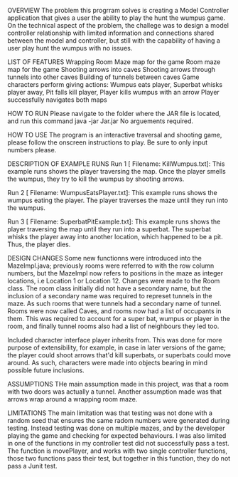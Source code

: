 OVERVIEW
The problem this progrram solves is creating a Model Controller application
that gives a user the ability to play the hunt the wumpus game. On the
technical aspect of the problem, the challege was to design a model controller
relationship with limited information and connections shared between the 
model and controller, but still with the capability of having a user play 
hunt the wumpus with no issues. 

LIST OF FEATURES
Wrapping Room Maze map for the game
Room maze map for the game
Shooting arrows into caves
Shooting arrows through tunnels into other caves
Building of tunnels between caves
Game characters perform giving actions: Wumpus eats player, Superbat
whisks player away, Pit falls kill player, Player kills wumpus with an arrow
Player successfully navigates both maps

HOW TO RUN 
Please navigate to the folder where the JAR file is located, and run this command
java -jar Jar.jar
No arguements required. 

HOW TO USE 
The program is an interactive traversal and shooting game, please follow the 
onscreen instructions to play. Be sure to only input numbers please. 

DESCRIPTION OF EXAMPLE RUNS
Run 1 [ Filename: KillWumpus.txt]:
	This example runs shows the player traversing the map. Once the player smells
	the wumpus, they try to kill the wumpus by shooting arrows. 

Run 2 [ Filename: WumpusEatsPlayer.txt]:
	This example runs shows the wumpus eating the player. The player traverses the maze until they run into the wumpus. 

Run 3 [ Filename:  SuperbatPitExample.txt]:
	This example runs shows the player traversing the map until they run into a 
	superbat. The superbat whisks the player away into another location, which 
	happened to be a pit. Thus, the player dies. 

DESIGN CHANGES
Some new functionns were introduced into the MazeImpl.java; 
previously rooms were referred to with the row column numbers, but the MazeImpl
now refers to positions in the maze as integer locations, i.e Location 1 or 
Location 12. 
Changes were made to the Room class. The room class initially did not have a 
secondary name, but the inclusion of a secondary name was required to represet 
tunnels in the maze. As such rooms that were tunnels had a secondary name of tunnel. 
Rooms were now called Caves, and rooms now had a list of occupants in them. This
was required to account for a super bat, wumpus or player in the room, and finally
tunnel rooms also had a list of neighbours they led too.  

Included character interface player inherits from. 
This was done for more purpose of extensibility, for example, in case in later 
versions of the game; the player could shoot arrows that'd kill superbats, or 
superbats could move around. As such, characters were made into objects bearing
in mind possible future inclusions.


ASSUMPTIONS 
THe main assumption made in this project, was that a room with two doors was 
actually a tunnel. Another assumption made was that arrows wrap around a wrapping 
room maze. 

LIMITATIONS
The main limitation was that testing was not done with a random seed that ensures 
the same radom numbers were generated during testing. Instead testing was done 
on multiple mazes, and by the developer playing the game and checking for 
expected behaviours. I was also limited in one of the functions in my controller 
test did not successfully pass a test. The function is movePlayer, and works
with two single controller functions, those two functions pass their test, but 
together in this function, they do not pass a Junit test. 